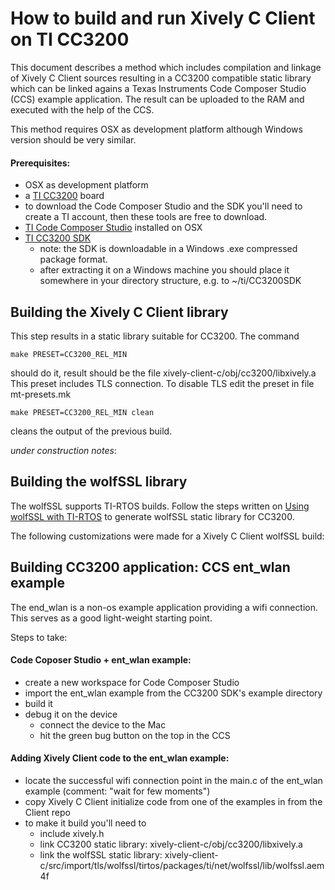 # How to build and run Xively C Client on TI CC3200

This document describes a method which includes compilation and linkage of Xively C Client sources resulting in a CC3200 compatible static library which can be linked agains a Texas Instruments Code Composer Studio (CCS) example application. The result can be uploaded to the RAM and executed with the help of the CCS.

This method requires OSX as development platform although Windows version should be very similar.

#### Prerequisites:

- OSX as development platform
- a [TI CC3200](http://www.ti.com/tool/cc3200-launchxl?keyMatch=launchpad%20cc3200&tisearch=Search-EN-Everything) board
- to download the Code Composer Studio and the SDK you'll need to create a TI account, then these tools are free to download.
- [TI Code Composer Studio](http://www.ti.com/tool/ccstudio) installed on OSX
- [TI CC3200 SDK](http://www.ti.com/tool/cc3200sdk)
    - note: the SDK is downloadable in a Windows .exe compressed package format.
    - after extracting it on a Windows machine you should place it somewhere in your directory structure, e.g. to ~/ti/CC3200SDK


## Building the Xively C Client library

This step results in a static library suitable for CC3200. The command

    make PRESET=CC3200_REL_MIN

should do it, result should be the file xively-client-c/obj/cc3200/libxively.a
This preset includes TLS connection. To disable TLS edit the preset in file mt-presets.mk

    make PRESET=CC3200_REL_MIN clean

cleans the output of the previous build.

*under construction notes*:

## Building the wolfSSL library

The wolfSSL supports TI-RTOS builds. Follow the steps written on [Using wolfSSL with TI-RTOS](http://processors.wiki.ti.com/index.php/Using_wolfSSL_with_TI-RTOS) to generate wolfSSL static library for CC3200.

The following customizations were made for a Xively C Client wolfSSL build:



## Building CC3200 application: CCS ent_wlan example

The end_wlan is a non-os example application providing a wifi connection. This serves as a good light-weight starting point.

Steps to take:

#### Code Coposer Studio + ent_wlan example:

- create a new workspace for Code Composer Studio
- import the ent_wlan example from the CC3200 SDK's example directory
- build it
- debug it on the device
    - connect the device to the Mac
    - hit the green bug button on the top in the CCS

#### Adding Xively Client code to the ent_wlan example:

- locate the successful wifi connection point in the main.c of the ent_wlan example (comment: "wait for few moments")
- copy Xively C Client initialize code from one of the examples in from the Client repo
- to make it build you'll need to
    - include xively.h
    - link CC3200 static library: xively-client-c/obj/cc3200/libxively.a
    - link the wolfSSL static library: xively-client-c/src/import/tls/wolfssl/tirtos/packages/ti/net/wolfssl/lib/wolfssl.aem4f




